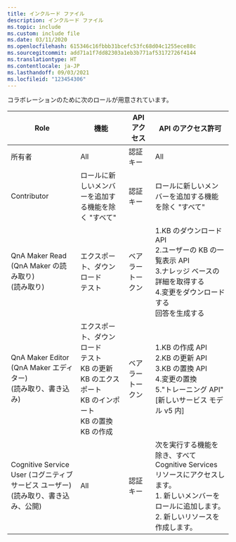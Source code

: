 ```yaml
---
title: インクルード ファイル
description: インクルード ファイル
ms.topic: include
ms.custom: include file
ms.date: 03/11/2020
ms.openlocfilehash: 615346c16fbbb31bcefc53fc68d04c1255ece88c
ms.sourcegitcommit: add71a1f7dd82303a1eb3b771af53172726f4144
ms.translationtype: HT
ms.contentlocale: ja-JP
ms.lasthandoff: 09/03/2021
ms.locfileid: "123454306"
---
```

コラボレーションのために次のロールが用意されています。

|Role|機能|API アクセス|API のアクセス許可|
|--|--|--|--|
|所有者|All|認証キー|All|
|Contributor|ロールに新しいメンバーを追加する機能を除く "すべて"|認証キー|ロールに新しいメンバーを追加する機能を除く "すべて"|
|QnA Maker Read (QnA Maker の読み取り)<br>(読み取り)|エクスポート、ダウンロード<br>テスト|ベアラー トークン|1.KB のダウンロード API<br>2.ユーザーの KB の一覧表示 API<br>3.ナレッジ ベースの詳細を取得する<br>4.変更をダウンロードする<br>回答を生成する |
|QnA Maker Editor (QnA Maker エディター)<br>(読み取り、書き込み)|エクスポート、ダウンロード<br>テスト<br>KB の更新<br>KB のエクスポート<br>KB のインポート<br>KB の置換<br>KB の作成|ベアラー トークン|1.KB の作成 API<br>2.KB の更新 API<br>3.KB の置換 API<br>4.変更の置換<br>5."トレーニング API" [新しいサービス モデル v5 内]|
|Cognitive Service User (コグニティブ サービス ユーザー)<br>(読み取り、書き込み、公開)|All|認証キー|次を実行する機能を除き、すべて Cognitive Services リソースにアクセスします。 <br>1. 新しいメンバーをロールに追加します。<br>2. 新しいリソースを作成します。|

